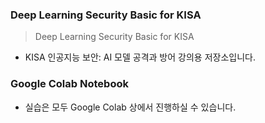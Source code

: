 ### Deep Learning Security Basic for KISA

> Deep Learning Security Basic for KISA
* KISA 인공지능 보안: AI 모델 공격과 방어 강의용 저장소입니다.

### Google Colab Notebook

* 실습은 모두 Google Colab 상에서 진행하실 수 있습니다.
